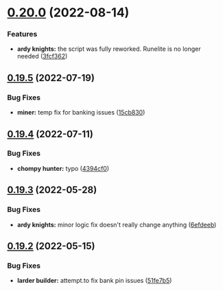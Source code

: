 # [0.20.0](https://github.com/Torwent/wasp-free/compare/v0.19.5...v0.20.0) (2022-08-14)


### Features

* **ardy knights:** the script was fully reworked. Runelite is no longer needed ([3fcf362](https://github.com/Torwent/wasp-free/commit/3fcf362351963adc7903b0096f0de19d0e550f03))



## [0.19.5](https://github.com/Torwent/wasp-free/compare/v0.19.4...v0.19.5) (2022-07-19)


### Bug Fixes

* **miner:** temp fix for banking issues ([15cb830](https://github.com/Torwent/wasp-free/commit/15cb83096cd921534026d5702255e0977cb49296))



## [0.19.4](https://github.com/Torwent/wasp-free/compare/v0.19.3...v0.19.4) (2022-07-11)


### Bug Fixes

* **chompy hunter:** typo ([4394cf0](https://github.com/Torwent/wasp-free/commit/4394cf0d649fc8992cef85be3378ed9453ed8aa5))



## [0.19.3](https://github.com/Torwent/wasp-free/compare/v0.19.2...v0.19.3) (2022-05-28)


### Bug Fixes

* **ardy knights:** minor logic fix doesn't really change anything ([6efdeeb](https://github.com/Torwent/wasp-free/commit/6efdeeb17524decb126919a1109e1dd1c95b8986))



## [0.19.2](https://github.com/Torwent/wasp-free/compare/v0.19.1...v0.19.2) (2022-05-15)


### Bug Fixes

* **larder builder:** attempt.to fix bank pin issues ([51fe7b5](https://github.com/Torwent/wasp-free/commit/51fe7b502a466d4cdabff8a6af72c7c4a9efd218))



